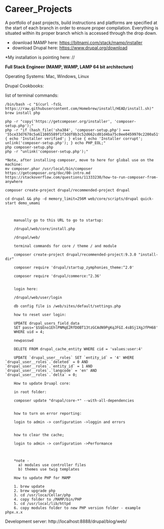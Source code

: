 # Career_Projects
A portfolio of past projects, build instructions and platforms are specified at the start of each branch in order to ensure proper compilation.  Everything is situated within its proper branch which is accessed through the drop down.   

* download MAMP here: https://bitnami.com/stack/mamp/installer
* download Drupal here: https://www.drupal.org/download

*My installation is pointing here: //

<b>Full Stack Engineer (MAMP, WAMP, LAMP 64 bit architecture) </b>

Operating Systems:
Mac, Windows, Linux

Drupal Cookbooks: 


list of terminal commands:

    /bin/bash -c "$(curl -fsSL https://raw.githubusercontent.com/Homebrew/install/HEAD/install.sh)"
    brew install php
  
    php -r "copy('https://getcomposer.org/installer', 'composer-setup.php');"
    php -r "if (hash_file('sha384', 'composer-setup.php') === '55ce33d7678c5a611085589f1f3ddf8b3c52d662cd01d4ba75c0ee0459970c2200a51f492d557530c71c15d8dba01eae') { echo 'Installer verified'; } else { echo 'Installer corrupt'; unlink('composer-setup.php'); } echo PHP_EOL;"
    php composer-setup.php
    php -r "unlink('composer-setup.php');"

    *Note, after installing composer, move to here for global use on the machine: 
    mv composer.phar /usr/local/bin/composer
    https://getcomposer.org/doc/00-intro.md
    https://stackoverflow.com/questions/11333230/how-to-run-composer-from-anywhere

    composer create-project drupal/recommended-project drupal 

    cd drupal && php -d memory_limit=256M web/core/scripts/drupal quick-start demo_umami

       

        manually go to this URL to go to startup:
        
        /drupal/web/core/install.php

        /drupal/web/

        terminal commands for core / theme / and module
        
        composer create-project drupal/recommended-project:9.3.0 "install-dir"
        
        composer require 'drupal/startup_zymphonies_theme:^2.0'
        
        composer require 'drupal/commerce:^2.36'

        
        login here:
        
        /drupal/web/user/login

        db config file is /web/sites/default/settings.php

        how to reset user login:

        UPDATE drupal_users_field_data 
        SET pass='$S$Eno1EhlPNMqE2RfDOBT13tzGCAdN9PgKqJFGI.4sBSj1XgJfPH68' 
        WHERE uid = 4;

        newpasswd

        DELETE FROM drupal_cache_entity WHERE cid = 'values:user:4' 

        UPDATE `drupal_user__roles` SET `entity_id` = '4' WHERE `drupal_user__roles`.`deleted` = 0 AND `drupal_user__roles`.`entity_id` = 1 AND `drupal_user__roles`.`langcode` = 'en' AND `drupal_user__roles`.`delta` = 0; 

        How to update Druapl core:

        in root folder:

        composer update "drupal/core-*" --with-all-dependencies


        how to turn on error reporting:
        
        login to admin -> configuration ->loggin and errors
        
        
        how to clear the cache;
        
        login to admin -> configuration ->Performance
        
        
        
        *note - 
          a) modules use controller files
          b) themes use twig templates
        
        How to update PHP for MAMP
        
        1. brew update 
        2. brew upgrade php 
        3. cd /usr/loca/Cellar/php 
        4. copy folder to /MAMP/bin/PHP
        5. cd /usr/local/lib/httpd
        6. copy modules folder to new PHP version folder - example phpx.x.x
        

Development server:
http://localhost:8888/drupal/blog/web/

